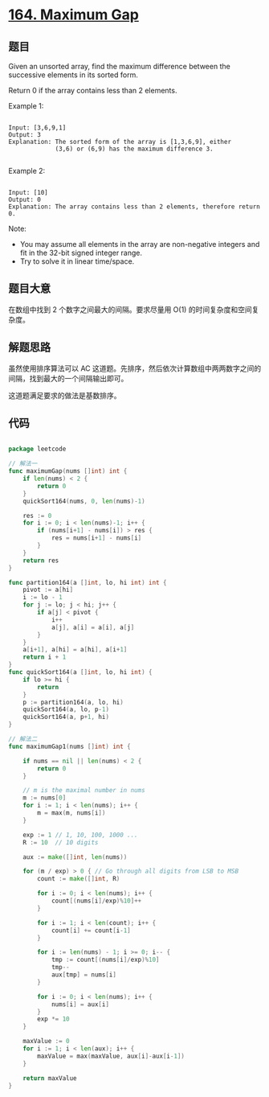 # [164. Maximum Gap](https://leetcode.com/problems/maximum-gap/)

## 题目

Given an unsorted array, find the maximum difference between the successive elements in its sorted form.

Return 0 if the array contains less than 2 elements.

Example 1:

```

Input: [3,6,9,1]
Output: 3
Explanation: The sorted form of the array is [1,3,6,9], either
             (3,6) or (6,9) has the maximum difference 3.
             
```

Example 2:

```

Input: [10]
Output: 0
Explanation: The array contains less than 2 elements, therefore return 0.

```


Note:

- You may assume all elements in the array are non-negative integers and fit in the 32-bit signed integer range.
- Try to solve it in linear time/space.


## 题目大意

在数组中找到 2 个数字之间最大的间隔。要求尽量用 O(1) 的时间复杂度和空间复杂度。

## 解题思路

虽然使用排序算法可以 AC 这道题。先排序，然后依次计算数组中两两数字之间的间隔，找到最大的一个间隔输出即可。

这道题满足要求的做法是基数排序。


## 代码

```go

package leetcode

// 解法一
func maximumGap(nums []int) int {
	if len(nums) < 2 {
		return 0
	}
	quickSort164(nums, 0, len(nums)-1)

	res := 0
	for i := 0; i < len(nums)-1; i++ {
		if (nums[i+1] - nums[i]) > res {
			res = nums[i+1] - nums[i]
		}
	}
	return res
}

func partition164(a []int, lo, hi int) int {
	pivot := a[hi]
	i := lo - 1
	for j := lo; j < hi; j++ {
		if a[j] < pivot {
			i++
			a[j], a[i] = a[i], a[j]
		}
	}
	a[i+1], a[hi] = a[hi], a[i+1]
	return i + 1
}
func quickSort164(a []int, lo, hi int) {
	if lo >= hi {
		return
	}
	p := partition164(a, lo, hi)
	quickSort164(a, lo, p-1)
	quickSort164(a, p+1, hi)
}

// 解法二
func maximumGap1(nums []int) int {

	if nums == nil || len(nums) < 2 {
		return 0
	}

	// m is the maximal number in nums
	m := nums[0]
	for i := 1; i < len(nums); i++ {
		m = max(m, nums[i])
	}

	exp := 1 // 1, 10, 100, 1000 ...
	R := 10  // 10 digits

	aux := make([]int, len(nums))

	for (m / exp) > 0 { // Go through all digits from LSB to MSB
		count := make([]int, R)

		for i := 0; i < len(nums); i++ {
			count[(nums[i]/exp)%10]++
		}

		for i := 1; i < len(count); i++ {
			count[i] += count[i-1]
		}

		for i := len(nums) - 1; i >= 0; i-- {
			tmp := count[(nums[i]/exp)%10]
			tmp--
			aux[tmp] = nums[i]
		}

		for i := 0; i < len(nums); i++ {
			nums[i] = aux[i]
		}
		exp *= 10
	}

	maxValue := 0
	for i := 1; i < len(aux); i++ {
		maxValue = max(maxValue, aux[i]-aux[i-1])
	}

	return maxValue
}

```